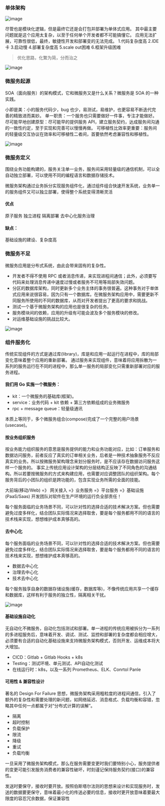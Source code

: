 ### 单体架构

![image](https://tva3.sinaimg.cn/large/a616b9a4ly1gmm8l47ya4j20uh0mvdqe.jpg)

尽管也是模块化逻辑，但是最终它还是会打包并部署为单体式应用。
其中最主要问题就是这个应用太复杂，以至于任何单个开发者都不可能搞懂它。
应用无法扩展，可靠性很低，最终，敏捷性开发和部署变的无法完成。
1.代码复杂度高 
2.IDE卡 
3.启动慢 
4.部署复杂度高 
5.scale out困难 
6.框架升级困难

> 优化思路，化繁为简，分而治之



![image](https://tva3.sinaimg.cn/large/a616b9a4ly1gmm8lt3ilwj20tz0d8gpq.jpg)

### 微服务起源

 SOA（面向服务）的架构模式，它和微服务又是什么关系？微服务是 SOA 的一种实践。

小即是美：小的服务代码少，bug 也少，易测试，易维护，也更容易不断迭代完善的精致进而美妙。
单一职责：一个服务也只需要做好一件事，专注才能做好。
尽可能早地创建原型：尽可能早的提供服务 API，建立服务契约，达成服务间沟通的一致性约定，至于实现和完善可以慢慢再做。
可移植性比效率更重要：服务间的轻量级交互协议在效率和可移植性二者间，首要依然考虑兼容性和移植性。

![image](https://tva4.sinaimg.cn/large/a616b9a4gy1gmm8o1nwmaj20v50i90y5.jpg)

### 微服务定义

围绕业务功能构建的，服务关注单一业务，服务间采用轻量级的通信机制，可以全自动独立部署，可以使用不同的编程语言和数据存储技术。

微服务架构通过业务拆分实现服务组件化，通过组件组合快速开发系统，业务单一的服务组件又可以独立部署，使得整个系统变得清晰灵活

#### 优点

原子服务
独立进程
隔离部署
去中心化服务治理

#### 缺点：

基础设施的建设、复杂度高

### 微服务不足

微服务应用是分布式系统，由此会带来固有的复杂性。

* 开发者不得不使用 RPC 或者消息传递，来实现进程间通信；此外，必须要写代码来处理消息传递中速度过慢或者服务不可用等局部失效问题。
* 分区的数据库架构，同时更新多个业务主体的事务很普遍。这种事务对于单体式应用来说很容易，因为只有一个数据库。在微服务架构应用中，需要更新不同服务所使用的不同的数据库，从而对开发者提出了更高的要求和挑战。
* 测试一个基于微服务架构的应用也是很复杂的任务。
* 服务模块间的依赖，应用的升级有可能会波及多个服务模块的修改。
* 对运维基础设施的挑战比较大。

![image](https://tvax3.sinaimg.cn/large/a616b9a4gy1gmm8s8vtzyj20kv0gfgoa.jpg)

### 组件服务化
传统实现组件的方式是通过库(library)，库是和应用一起运行在进程中，库的局部变化意味着整个应用的重新部署。 
通过服务来实现组件，意味着将应用拆散为一系列的服务运行在不同的进程中，那么单一服务的局部变化只需重新部署对应的服务进程。

#### 我们用 Go 实施一个微服务：

- kit：一个微服务的基础库(框架)。
- service：业务代码 + kit 依赖 + 第三方依赖组成的业务微服务
- rpc + message queue：轻量级通讯

本质上等同于，多个微服务组合(compose)完成了一个完整的用户场景(usecase)。

#### 按业务组织服务
按业务能力组织服务的意思是服务提供的能力和业务功能对应，比如：订单服务和数据访问服务，前者反应了真实的订单相关业务，后者是一种技术抽象服务不反应真实的业务。所以按微服务架构理念来划分服务时，是不应该存在数据访问服务这样一个服务的。
事实上传统应用设计架构的分层结构正反映了不同角色的沟通结构。所以若要按微服务的方式来构建应用，也需要对应调整团队的组织架构。每个服务背后的小团队的组织是跨功能的，包含实现业务所需的全面的技能。

大前端(移动/Web) =》 网关接入 =》业务服务 =》平台服务 =》基础设施(PaaS/Saas)
开发团队对软件在生产环境的运行负全部责任！

每个服务面临的业务场景不同，可以针对性的选择合适的技术解决方案。但也需要避免过度多样化，结合团队实际情况来选择取舍，要是每个服务都用不同的语言的技术栈来实现，想想维护成本真够高的。
#### 去中心化

每个服务面临的业务场景不同，可以针对性的选择合适的技术解决方案。但也需要避免过度多样化，结合团队实际情况来选择取舍，要是每个服务都用不同的语言的技术栈来实现，想想维护成本真够高的。
- 数据去中心化
- 治理去中心化
- 技术去中心化

每个服务独享自身的数据存储设施(缓存，数据库等)，不像传统应用共享一个缓存和数据库，这样有利于服务的独立性，隔离相关干扰。

![image](https://tva1.sinaimg.cn/large/a616b9a4ly1gmnamvi6w4j210b0lajyl.jpg)

#### 基础设施自动化
无自动化不微服务，自动化包括测试和部署。单一进程的传统应用被拆分为一系列的多进程服务后，意味着开发、调试、测试、监控和部署的复杂度都会相应增大，必须要有合适的自动化基础设施来支持微服务架构模式，否则开发、运维成本将大大增加。
- CICD：Gitlab + Gitlab Hooks + k8s
- Testing：测试环境、单元测试、API自动化测试
- 在线运行时：k8s，以及一系列 Prometheus、ELK、Conrtol Panle
#### 可用性 & 兼容性设计
著名的 Design For Failure 思想，微服务架构采用粗粒度的进程间通信，引入了额外的复杂性和需要处理的新问题，如网络延迟、消息格式、负载均衡和容错，忽略其中任何一点都属于对“分布式计算的误解”。
- 隔离
- 超时控制
- 负载保护 
- 限流
- 降级
- 重试
- 负载均衡

一旦采用了微服务架构模式，那么在服务需要变更时我们要特别小心，服务提供者的变更可能引发服务消费者的兼容性破坏，时刻谨记保持服务契约(接口)的兼容性。

发送时要保守，接收时要开放。按照伯斯塔尔法则的思想来设计和实现服务时，发送的数据要更保守，意味着最小化的传送必要的信息，接收时更开放意味着要最大限度的容忍冗余数据，保证兼容性